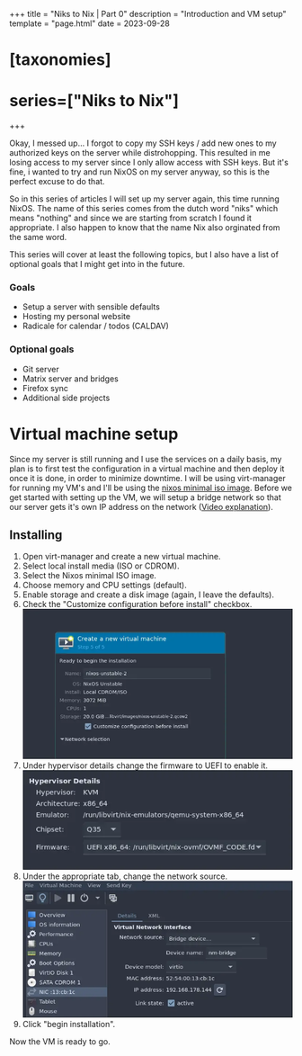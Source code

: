 +++
title = "Niks to Nix | Part 0" 
description = "Introduction and VM setup"
template = "page.html"
date = 2023-09-28
# [taxonomies]
# series=["Niks to Nix"]
+++

Okay, I messed up... I forgot to copy my SSH keys / add new ones to my authorized keys on the server while distrohopping.
This resulted in me losing access to my server since I only allow access with SSH keys.
But it's fine, i wanted to try and run NixOS on my server anyway, so this is the perfect excuse to do that.

So in this series of articles I will set up my server again, this time running NixOS.
The name of this series comes from the dutch word "niks" which means "nothing" and since we are starting from scratch I found it appropriate.
I also happen to know that the name Nix also orginated from the same word.

This series will cover at least the following topics, but I also have a list of optional goals that I might get into in the future.

### Goals

- Setup a server with sensible defaults
- Hosting my personal website
- Radicale for calendar / todos (CALDAV)

### Optional goals

- Git server
- Matrix server and bridges
- Firefox sync
- Additional side projects

# Virtual machine setup

Since my server is still running and I use the services on a daily basis, my plan is to first test the configuration in a virtual machine and then deploy it once it is done, in order to minimize downtime.
I will be using virt-manager for running my VM's and I'll be using the [nixos minimal iso image](https://nixos.org/download).
Before we get started with setting up the VM, we will setup a bridge network so that our server gets it's own IP address on the network ([Video explanation](https://www.youtube.com/watch?v=DYpaX4BnNlg&t=537s)).

## Installing

1. Open virt-manager and create a new virtual machine.
2. Select local install media (ISO or CDROM).
3. Select the Nixos minimal ISO image.
4. Choose memory and CPU settings (default).
5. Enable storage and create a disk image (again, I leave the defaults).
6. Check the "Customize configuration before install" checkbox. ![Customize configuration before install](./vm-customize.webp)
7. Under hypervisor details change the firmware to UEFI to enable it. ![Enable UEFI](./enable-uefi.webp)
8. Under the appropriate tab, change the network source. ![Network](./network.webp)
9. Click "begin installation".

Now the VM is ready to go.  

